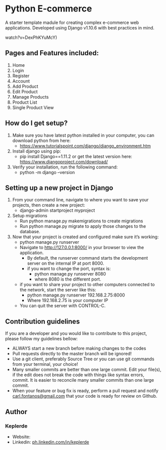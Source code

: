 # Python E-commerce



A starter template madule for creating complex e-commerce web applications. Developed using Django v1.10.6 with best practices in mind.

watch?v=DexPhKYuMcY)

## Pages and Features included:
1. Home
2. Login
3. Register
4. Account
5. Add Product
6. Edit Product
7. Manage Products
8. Product List
9. Single Product View

## How do I get setup?
1. Make sure you have latest python installed in your computer, you can download python from here: 		
	+ https://www.tutorialspoint.com/django/django_environment.htm
2. Install django using pip:
	+ pip install Django==1.11.2
or get the latest version here: https://www.djangoproject.com/download/
3. Verify your installation, run the following command:
	+ python -m django –version
	
## Setting up a new project in Django
1. From your command line, navigate to where you want to save your projects, then create a new project:
	+ django-admin startproject myproject
2. Setup migrations
	+ Run python manage.py makemigrations to create migrations
	+ Run python manage.py migrate to apply those changes to the database.
3. Now that your project is created and configured make sure it’s working:
	+ python manage.py runserver
	+ Navigate to http://127.0.0.1:8000/ in your browser to view the application.
		+ By default, the runserver command starts the development server on the internal IP at port 8000.
		+ if you want to change the port, syntax is:
			+ python manage.py runserver 8080
			+ where 8080 is the different port.
	+ if you want to share your project to other computers connected to the network, start the server like this:
		+ python manage.py runserver 192.168.2.75:8000
		+ Where 192.168.2.75 is your computer IP
	+ You can quit the server with CONTROL-C.

## Contribution guidelines
If you are a developer and you would like to contribute to this project, please follow my guidelines bellow:
- ALWAYS start a new branch before making changes to the codes
- Pull requests directly to the master branch will be ignored!
- Use a git client, preferably Source Tree or you can use git commands from your terminal, your choice!
- Many smaller commits are better than one large commit. Edit your file(s), if the edit does not break the code with things like syntax errors, commit. It is easier to reconcile many smaller commits than one large commit.
- When your feature or bug fix is ready, perform a pull request and notify carl.fontanos@gmail.com that your code is ready for review on Github.

## Author
### Keplerde
+ Website: 
+ Linkedin: [ph.linkedin.com/in/keplerde](https://www.linkedin.com/in/keplerde/)


